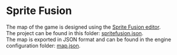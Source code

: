 # Sprite Fusion

The map of the game is designed using the [Sprite Fusion editor](https://www.spritefusion.com/editor).  
The project can be found in this folder: [spritefusion.json](/engine/configs/spritefusion/spritefusion.json).  
The map is exported in JSON format and can be found in the engine configuration folder: [map.json](/engine/configs/map.json).